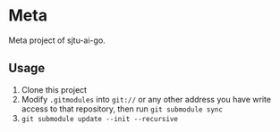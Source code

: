 # Meta
Meta project of sjtu-ai-go.

## Usage
1. Clone this project
2. Modify `.gitmodules` into `git://` or any other address you have write access to that repository, then run `git submodule sync`
3. `git submodule update --init --recursive`
